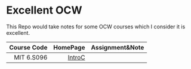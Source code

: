# Excellent OCW
This Repo would take notes for some OCW courses which I consider it is excellent.

Course Code|HomePage|Assignment&Note
--:|--:|--:
MIT 6.S096 | [IntroC](https://ocw.mit.edu/courses/electrical-engineering-and-computer-science/6-s096-introduction-to-c-and-c-january-iap-2013/lectures-and-assignments/)  |
